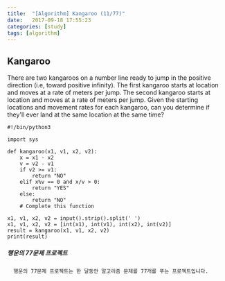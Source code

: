 ```yaml
---
title:  "[Algorithm] Kangaroo (11/77)"
date:   2017-09-18 17:55:23
categories: [study]
tags: [algorithm]
---
```

## Kangaroo
There are two kangaroos on a number line ready to jump in the positive direction (i.e, toward positive infinity). The first kangaroo starts at location  and moves at a rate of  meters per jump. The second kangaroo starts at location  and moves at a rate of  meters per jump. Given the starting locations and movement rates for each kangaroo, can you determine if they'll ever land at the same location at the same time?

```
#!/bin/python3

import sys

def kangaroo(x1, v1, x2, v2):
    x = x1 - x2
    v = v2 - v1
    if v2 >= v1:
        return "NO"
    elif x%v == 0 and x/v > 0:
        return "YES"
    else:
        return "NO"
    # Complete this function

x1, v1, x2, v2 = input().strip().split(' ')
x1, v1, x2, v2 = [int(x1), int(v1), int(x2), int(v2)]
result = kangaroo(x1, v1, x2, v2)
print(result)

```

##### 행운의 77문제 프로젝트
```
  행운의 77문제 프로젝트는 한 달동안 알고리즘 문제를 77개를 푸는 프로젝트입니다.
```
